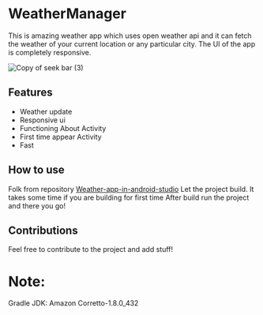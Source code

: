 # WeatherManager
This is amazing weather app which uses open weather api and it can fetch the weather of your current location or any particular city. The UI of the app is completely responsive.

![Copy of seek bar (3)](https://user-images.githubusercontent.com/64765400/103085628-1c2cac00-4597-11eb-9c40-3d1663e0a39a.png)

## Features
- Weather update
- Responsive ui
- Functioning About Activity
- First time appear Activity
- Fast

## How to use
Folk from repository [Weather-app-in-android-studio](https://github.com/Sanjeevk03/Weather-app-in-Android-Studio)
Let the project build. It takes some time if you are building for first time
After build run the project and there you go!

## Contributions
Feel free to contribute to the project and add stuff!

# Note:
Gradle JDK: Amazon Corretto-1.8.0_432
